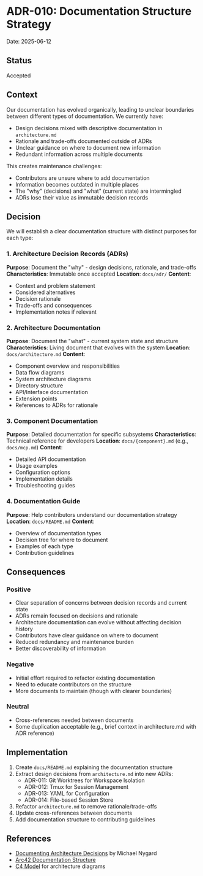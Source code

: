 # ADR-010: Documentation Structure Strategy

Date: 2025-06-12

## Status

Accepted

## Context

Our documentation has evolved organically, leading to unclear boundaries between different types of
documentation. We currently have:

- Design decisions mixed with descriptive documentation in `architecture.md`
- Rationale and trade-offs documented outside of ADRs
- Unclear guidance on where to document new information
- Redundant information across multiple documents

This creates maintenance challenges:

- Contributors are unsure where to add documentation
- Information becomes outdated in multiple places
- The "why" (decisions) and "what" (current state) are intermingled
- ADRs lose their value as immutable decision records

## Decision

We will establish a clear documentation structure with distinct purposes for each type:

### 1. Architecture Decision Records (ADRs)

**Purpose**: Document the "why" - design decisions, rationale, and trade-offs
**Characteristics**: Immutable once accepted
**Location**: `docs/adr/`
**Content**:

- Context and problem statement
- Considered alternatives
- Decision rationale
- Trade-offs and consequences
- Implementation notes if relevant

### 2. Architecture Documentation

**Purpose**: Document the "what" - current system state and structure
**Characteristics**: Living document that evolves with the system
**Location**: `docs/architecture.md`
**Content**:

- Component overview and responsibilities
- Data flow diagrams
- System architecture diagrams
- Directory structure
- API/Interface documentation
- Extension points
- References to ADRs for rationale

### 3. Component Documentation

**Purpose**: Detailed documentation for specific subsystems
**Characteristics**: Technical reference for developers
**Location**: `docs/{component}.md` (e.g., `docs/mcp.md`)
**Content**:

- Detailed API documentation
- Usage examples
- Configuration options
- Implementation details
- Troubleshooting guides

### 4. Documentation Guide

**Purpose**: Help contributors understand our documentation strategy
**Location**: `docs/README.md`
**Content**:

- Overview of documentation types
- Decision tree for where to document
- Examples of each type
- Contribution guidelines

## Consequences

### Positive

- Clear separation of concerns between decision records and current state
- ADRs remain focused on decisions and rationale
- Architecture documentation can evolve without affecting decision history
- Contributors have clear guidance on where to document
- Reduced redundancy and maintenance burden
- Better discoverability of information

### Negative

- Initial effort required to refactor existing documentation
- Need to educate contributors on the structure
- More documents to maintain (though with clearer boundaries)

### Neutral

- Cross-references needed between documents
- Some duplication acceptable (e.g., brief context in architecture.md with ADR reference)

## Implementation

1. Create `docs/README.md` explaining the documentation structure
2. Extract design decisions from `architecture.md` into new ADRs:
   - ADR-011: Git Worktrees for Workspace Isolation
   - ADR-012: Tmux for Session Management
   - ADR-013: YAML for Configuration
   - ADR-014: File-based Session Store
3. Refactor `architecture.md` to remove rationale/trade-offs
4. Update cross-references between documents
5. Add documentation structure to contributing guidelines

## References

- [Documenting Architecture Decisions](https://cognitect.com/blog/2011/11/15/documenting-architecture-decisions)
  by Michael Nygard
- [Arc42 Documentation Structure](https://arc42.org/)
- [C4 Model](https://c4model.com/) for architecture diagrams
